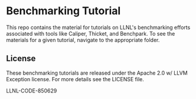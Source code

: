 # Benchmarking Tutorial

This repo contains the material for tutorials on LLNL's benchmarking efforts associated with
tools like Caliper, Thicket, and Benchpark. To see the materials for a given tutorial,
navigate to the appropriate folder.

## License

These benchmarking tutorials are released under the Apache 2.0 w/ LLVM Exception license. For more details see the LICENSE file.

LLNL-CODE-850629
